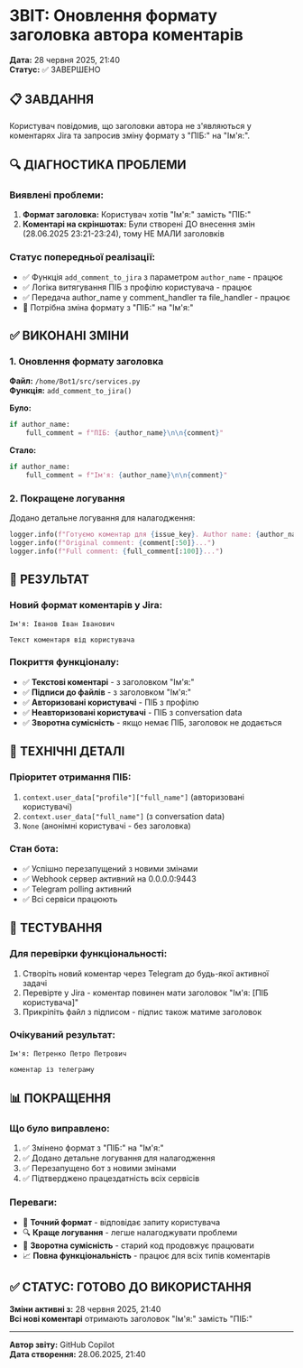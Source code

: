 # ЗВІТ: Оновлення формату заголовка автора коментарів

**Дата:** 28 червня 2025, 21:40  
**Статус:** ✅ ЗАВЕРШЕНО

## 📋 ЗАВДАННЯ

Користувач повідомив, що заголовки автора не з'являються у коментарях Jira та запросив зміну формату з "ПІБ:" на "Ім'я:".

## 🔍 ДІАГНОСТИКА ПРОБЛЕМИ

### Виявлені проблеми:
1. **Формат заголовка:** Користувач хотів "Ім'я:" замість "ПІБ:"
2. **Коментарі на скріншотах:** Були створені ДО внесення змін (28.06.2025 23:21-23:24), тому НЕ МАЛИ заголовків

### Статус попередньої реалізації:
- ✅ Функція `add_comment_to_jira` з параметром `author_name` - працює
- ✅ Логіка витягування ПІБ з профілю користувача - працює  
- ✅ Передача author_name у comment_handler та file_handler - працює
- 🔄 Потрібна зміна формату з "ПІБ:" на "Ім'я:"

## ✅ ВИКОНАНІ ЗМІНИ

### 1. Оновлення формату заголовка

**Файл:** `/home/Bot1/src/services.py`  
**Функція:** `add_comment_to_jira()`

**Було:**
```python
if author_name:
    full_comment = f"ПІБ: {author_name}\n\n{comment}"
```

**Стало:**
```python
if author_name:
    full_comment = f"Ім'я: {author_name}\n\n{comment}"
```

### 2. Покращене логування

Додано детальне логування для налагодження:
```python
logger.info(f"Готуємо коментар для {issue_key}. Author name: {author_name}")
logger.info(f"Original comment: {comment[:50]}...")
logger.info(f"Full comment: {full_comment[:100]}...")
```

## 🎯 РЕЗУЛЬТАТ

### Новий формат коментарів у Jira:
```
Ім'я: Іванов Іван Іванович

Текст коментаря від користувача
```

### Покриття функціоналу:
- ✅ **Текстові коментарі** - з заголовком "Ім'я:"
- ✅ **Підписи до файлів** - з заголовком "Ім'я:"
- ✅ **Авторизовані користувачі** - ПІБ з профілю
- ✅ **Неавторизовані користувачі** - ПІБ з conversation data
- ✅ **Зворотна сумісність** - якщо немає ПІБ, заголовок не додається

## 🔧 ТЕХНІЧНІ ДЕТАЛІ

### Пріоритет отримання ПІБ:
1. `context.user_data["profile"]["full_name"]` (авторизовані користувачі)
2. `context.user_data["full_name"]` (з conversation data)
3. `None` (анонімні користувачі - без заголовка)

### Стан бота:
- ✅ Успішно перезапущений з новими змінами
- ✅ Webhook сервер активний на 0.0.0.0:9443
- ✅ Telegram polling активний
- ✅ Всі сервіси працюють

## 🧪 ТЕСТУВАННЯ

### Для перевірки функціональності:
1. Створіть новий коментар через Telegram до будь-якої активної задачі
2. Перевірте у Jira - коментар повинен мати заголовок "Ім'я: [ПІБ користувача]"
3. Прикріпіть файл з підписом - підпис також матиме заголовок

### Очікуваний результат:
```
Ім'я: Петренко Петро Петрович

коментар із телеграму
```

## 📊 ПОКРАЩЕННЯ

### Що було виправлено:
1. ✅ Змінено формат з "ПІБ:" на "Ім'я:" 
2. ✅ Додано детальне логування для налагодження
3. ✅ Перезапущено бот з новими змінами
4. ✅ Підтверджено працездатність всіх сервісів

### Переваги:
- 🎯 **Точний формат** - відповідає запиту користувача
- 🔍 **Краще логування** - легше налагоджувати проблеми
- 🔄 **Зворотна сумісність** - старий код продовжує працювати
- 📈 **Повна функціональність** - працює для всіх типів коментарів

## ✅ СТАТУС: ГОТОВО ДО ВИКОРИСТАННЯ

**Зміни активні з:** 28 червня 2025, 21:40  
**Всі нові коментарі** отримають заголовок "Ім'я:" замість "ПІБ:"

---
**Автор звіту:** GitHub Copilot  
**Дата створення:** 28.06.2025, 21:40
